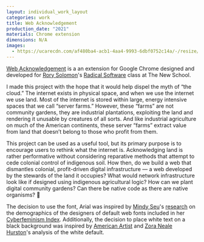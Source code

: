 ```yaml
---
layout: individual_work_layout
categories: work
title: Web Acknowledgement
production_date: "2021"
materials: Chrome extension
dimensions: N/A
images:
  - https://ucarecdn.com/af480ba4-acb1-4aa4-9993-6dbf0752c14a/-/resize/2400/-/quality/lightest/-/format/auto/
---
```

[Web Acknowledgement](https://chrome.google.com/webstore/detail/web-acknowledgement/dimpmephpcddcichkcicdljjgdhjkgop) is a an extension for Google Chrome designed and developed for [Rory Solomon](https://twitter.com/rorys?ref_src=twsrc%5Egoogle%7Ctwcamp%5Eserp%7Ctwgr%5Eauthor)'s [Radical Software](https://criticalengineering.org/) class at The New School.

I made this project with the hope that it would help dispel the myth of “the cloud.” The internet exists in physical space, and when we use the internet we use land. Most of the internet is stored within large, energy intensive spaces that we call “server farms.” However, these “farms” are not community gardens, they are industrial plantations, exploiting the land and rendering it unusable by creatures of all sorts. And like industrial agriculture on much of the American continents, these server “farms” extract value from land that doesn’t belong to those who profit from them.

This project can be used as a useful tool, but its primary purpose is to encourage users to rethink what the internet is. Acknowledging land is rather performative without considering reparative methods that attempt to cede colonial control of indigenous soil. How then, do we build a web that dismantles colonial, profit-driven digital infrastructure — a web developed by the stewards of the land it occupies? What would network infrastructure look like if designed using indigenous agricultural logic? How can we plant digital community gardens? Can there be native code as there are native organisms? 🌱

The decision to use the font, Arial was inspired by [Mindy Seu](https://mindyseu.com/)'s [research](https://walkerart.org/magazine/sharing-as-survival-mindy-seu-cyberfeminism-index) on the demographics of the designers of default web fonts included in her [Cyberfeminism Index](https://cyberfeminismindex.com/). Additionally, the decision to place white text on a black background was inspired by [American Artist](https://unbag.net/end/black-gooey-universe) and [Zora Neale Hurston](https://www.wheelersburg.net/Downloads/Hurston.pdf)'s analysis of the white default.
